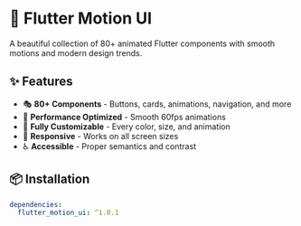 # 🎨 Flutter Motion UI

A beautiful collection of 80+ animated Flutter components with smooth motions and modern design trends.

## ✨ Features

- 🎭 **80+ Components** - Buttons, cards, animations, navigation, and more
- 🚀 **Performance Optimized** - Smooth 60fps animations
- 🎨 **Fully Customizable** - Every color, size, and animation
- 📱 **Responsive** - Works on all screen sizes
- ♿ **Accessible** - Proper semantics and contrast

## 📦 Installation

```yaml
dependencies:
  flutter_motion_ui: ^1.0.1